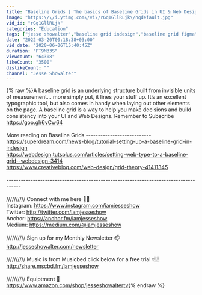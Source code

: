 ```yaml
---
title: "Baseline Grids | The basics of Baseline Grids in UI & Web Design"
image: "https:\/\/i.ytimg.com\/vi\/rGq1GllRLjk\/hqdefault.jpg"
vid_id: "rGq1GllRLjk"
categories: "Education"
tags: ["jesse showalter","baseline grid indesign","baseline grid figma"]
date: "2022-03-20T00:18:38+03:00"
vid_date: "2020-06-06T15:40:45Z"
duration: "PT9M33S"
viewcount: "64308"
likeCount: "3500"
dislikeCount: ""
channel: "Jesse Showalter"
---
```

{% raw %}A baseline grid is an underlying structure built from invisible units of measurement... more simply put, it lines your stuff up. It’s an excellent typographic tool, but also comes in handy when laying out other elements on the page. A baseline grid is a way to help you make decisions and build consistency into your UI and Web Designs. Remember to Subscribe <a rel="nofollow" target="blank" href="https://goo.gl/6vCw64">https://goo.gl/6vCw64</a> <br /><br />More reading on Baseline Grids ---------------------------<br /><a rel="nofollow" target="blank" href="https://superdream.com/news-blog/tutorial-setting-up-a-baseline-grid-in-indesign">https://superdream.com/news-blog/tutorial-setting-up-a-baseline-grid-in-indesign</a><br /><a rel="nofollow" target="blank" href="https://webdesign.tutsplus.com/articles/setting-web-type-to-a-baseline-grid--webdesign-3414">https://webdesign.tutsplus.com/articles/setting-web-type-to-a-baseline-grid--webdesign-3414</a><br /><a rel="nofollow" target="blank" href="https://www.creativebloq.com/web-design/grid-theory-41411345">https://www.creativebloq.com/web-design/grid-theory-41411345</a><br /><br />------------------------------------------------------------------------------------<br /><br />////////// Connect with me here 👍🏼<br />Instagram: <a rel="nofollow" target="blank" href="https://www.instagram.com/iamjesseshow">https://www.instagram.com/iamjesseshow</a><br />Twitter: <a rel="nofollow" target="blank" href="http://twitter.com/iamjesseshow">http://twitter.com/iamjesseshow</a><br />Anchor: <a rel="nofollow" target="blank" href="https://anchor.fm/iamjesseshow">https://anchor.fm/iamjesseshow</a><br />Medium: <a rel="nofollow" target="blank" href="https://medium.com/@iamjesseshow">https://medium.com/@iamjesseshow</a><br /><br />////////// Sign up for my Monthly Newsletter 📫 <br /><a rel="nofollow" target="blank" href="http://jesseshowalter.com/newsletter">http://jesseshowalter.com/newsletter</a><br /><br />////////// Music is from Musicbed click below for a free trial 👇🏼<br /><a rel="nofollow" target="blank" href="http://share.mscbd.fm/iamjesseshow">http://share.mscbd.fm/iamjesseshow</a><br /><br />////////// Equiptment 📸<br /><a rel="nofollow" target="blank" href="https://www.amazon.com/shop/jesseshowaltertv">https://www.amazon.com/shop/jesseshowaltertv</a>{% endraw %}
